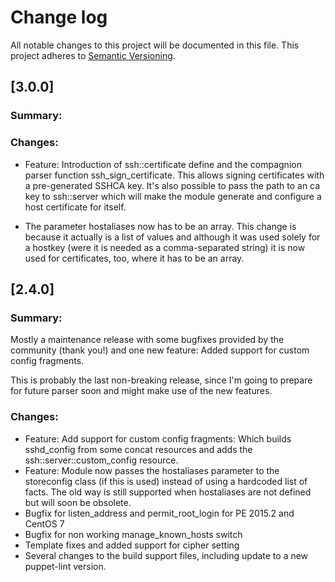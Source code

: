 # Change log
All notable changes to this project will be documented in this file.
This project adheres to [Semantic Versioning](http://semver.org/).

## [3.0.0]
### Summary:


### Changes:
* Feature: Introduction of ssh::certificate define and the compagnion
  parser function ssh_sign_certificate. This allows signing certificates
  with a pre-generated SSHCA key. It's also possible to pass the path to
  an ca key to ssh::server which will make the module generate and
  configure a host certificate for itself.

* The parameter hostaliases now has to be an array. This change is because
  it actually is a list of values and although it was used solely for
  a hostkey (were it is needed as a comma-separated string) it is now
  used for certificates, too, where it has to be an array.

## [2.4.0]
### Summary:

Mostly a maintenance release with some bugfixes provided by the community
(thank you!) and one new feature: Added support for custom config fragments.

This is probably the last non-breaking release, since I'm going to prepare
for future parser soon and might make use of the new features.

### Changes:

* Feature: Add support for custom config fragments: Which builds sshd_config from some concat resources
  and adds the ssh::server::custom_config resource.
* Feature: Module now passes the hostaliases parameter to the storeconfig class (if this is used) instead
  of using a hardcoded list of facts. The old way is still supported when hostaliases are not defined
  but will soon be obsolete.
* Bugfix for listen_address and permit_root_login for PE 2015.2 and CentOS 7
* Bugfix for non working manage_known_hosts switch
* Template fixes and added support for cipher setting
* Several changes to the build support files, including update to a new puppet-lint version.

